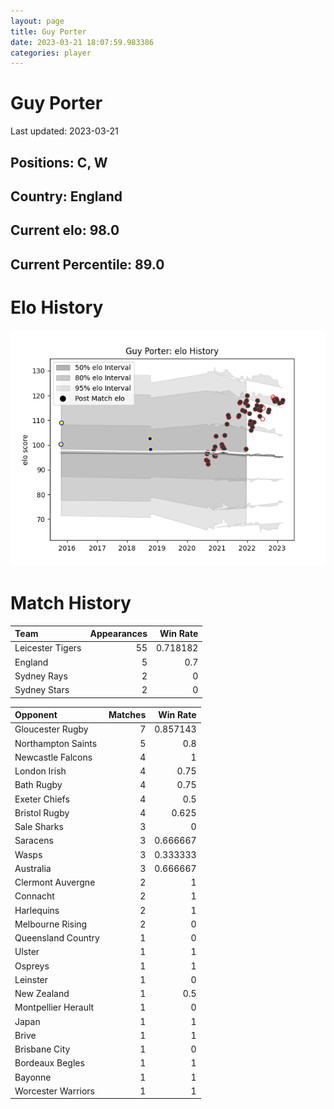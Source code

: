 ```yaml
---  
layout: page  
title: Guy Porter  
date: 2023-03-21 18:07:59.983386  
categories: player  
---
```

# Guy Porter


Last updated: 2023-03-21
## Positions: C, W

## Country: England

## Current elo: 98.0

## Current Percentile: 89.0

# Elo History


![elo history](history_GuyPorter.png)
# Match History


| Team             |   Appearances |   Win Rate |
|:-----------------|--------------:|-----------:|
| Leicester Tigers |            55 |   0.718182 |
| England          |             5 |   0.7      |
| Sydney Rays      |             2 |   0        |
| Sydney Stars     |             2 |   0        |

| Opponent            |   Matches |   Win Rate |
|:--------------------|----------:|-----------:|
| Gloucester Rugby    |         7 |   0.857143 |
| Northampton Saints  |         5 |   0.8      |
| Newcastle Falcons   |         4 |   1        |
| London Irish        |         4 |   0.75     |
| Bath Rugby          |         4 |   0.75     |
| Exeter Chiefs       |         4 |   0.5      |
| Bristol Rugby       |         4 |   0.625    |
| Sale Sharks         |         3 |   0        |
| Saracens            |         3 |   0.666667 |
| Wasps               |         3 |   0.333333 |
| Australia           |         3 |   0.666667 |
| Clermont Auvergne   |         2 |   1        |
| Connacht            |         2 |   1        |
| Harlequins          |         2 |   1        |
| Melbourne Rising    |         2 |   0        |
| Queensland Country  |         1 |   0        |
| Ulster              |         1 |   1        |
| Ospreys             |         1 |   1        |
| Leinster            |         1 |   0        |
| New Zealand         |         1 |   0.5      |
| Montpellier Herault |         1 |   0        |
| Japan               |         1 |   1        |
| Brive               |         1 |   1        |
| Brisbane City       |         1 |   0        |
| Bordeaux Begles     |         1 |   1        |
| Bayonne             |         1 |   1        |
| Worcester Warriors  |         1 |   1        |